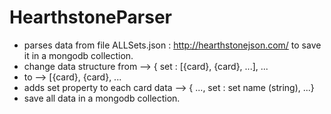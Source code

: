 # HearthstoneParser

* parses data from file ALLSets.json : http://hearthstonejson.com/ to save it in a mongodb collection.
* change data structure from --> { set : [{card}, {card}, ...], ... 
* to --> [{card}, {card}, ...
* adds set property to each card data  --> { ..., set : set name (string), ...}
* save all data in a mongodb collection. 
